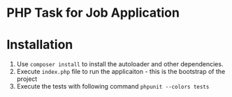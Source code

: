 # PHP Task for Job Application

# Installation
1. Use `composer install` to install the autoloader and other dependencies.
2. Execute `index.php` file to run the applicaiton - this is the bootstrap of the project
3. Execute the tests with following command `phpunit --colors tests`